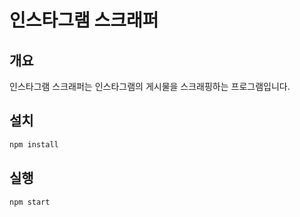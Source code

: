# 인스타그램 스크래퍼

## 개요

인스타그램 스크래퍼는 인스타그램의 게시물을 스크래핑하는 프로그램입니다.

## 설치

```bash
npm install
```

## 실행

```bash
npm start
```
